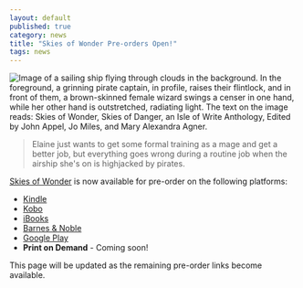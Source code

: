 ```yaml
---
layout: default
published: true
category: news
title: "Skies of Wonder Pre-orders Open!"
tags: news
---
```


<img src="{{ site.url }}/assets/SkiesOfWonder-ebook-cover-web.jpg" alt="Image of a sailing ship flying through clouds in the background. In the foreground, a grinning pirate captain, in profile, raises their flintlock, and in front of them, a brown-skinned female wizard swings a censer in one hand, while her other hand is outstretched, radiating light. The text on the image reads: Skies of Wonder, Skies of Danger, an Isle of Write Anthology, Edited by John Appel, Jo Miles, and Mary Alexandra Agner.">

> Elaine just wants to get some formal training as a mage and get a better job, but everything goes wrong during a routine job when the airship she's on is highjacked by pirates.

[Skies of Wonder](https://skiesofwonder.com/) is now available for
pre-order on the following platforms:

* [Kindle](https://amzn.to/2JbY0Em)
* [Kobo](https://www.kobo.com/us/en/ebook/skies-of-wonder-skies-of-danger)
* [iBooks](https://itunes.apple.com/us/book/id1394377656)
* [Barnes & Noble](https://www.barnesandnoble.com/w/books/1128872364?ean=2940155531777)
* [Google Play](https://play.google.com/store/books/details/Mary_Alexandra_Agner_Skies_of_Wonder_Skies_of_Dang?id=ge5eDwAAQBAJ)
* **Print on Demand** - Coming soon!

This page will be updated as the remaining pre-order links become
available.
